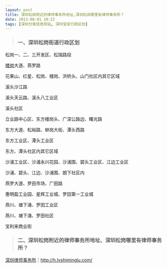 ```yaml
---
layout: post
title: 深圳松岗附近的律师事务所地址,深圳松岗哪里有律师事务所？
date: 2013-08-01 10:22
tags: [深圳分类信息网站, 深圳宝安行政区划]
---
```

<blockquote>
<h3>一、深圳松岗街道行政区划</h3>
</blockquote>
松岗一、二、三开发区、松瑞路段

<a href="http://h.lvshiminglu.com/law/1022.html" target="_blank">楼岗</a>大道、燕罗路

花果山、红星、松岗、楼岗、洪桥头、山门社区内其它区域

溪头沙江路

溪头天云路、溪头八工业区

溪头社区

立业路中心区、东方楼岗头、广深公路边、曙光路

东方大道、松裕路、蚌岗大街、潭头西路

东方工业区、潭头工业区

东方、潭头社区内其它区域

沙浦工业区、沙浦永兴花园、沙浦围、碧头工业区、江边工业区

沙浦、碧头、江边、沙浦围、朗下社区内

燕罗大道、罗田市场、广田路

惠明盈工业园、星辉工业城、罗田第一工业城

燕川、塘下涌、罗田工业区

燕川、塘下涌、罗田社区

宝利来商业街
<blockquote>
<h3>二、深圳松岗附近的律师事务所地址、深圳松岗哪里有律师事务所？</h3>
</blockquote>


<a href="http://h.lvshiminglu.com/">深圳律师事务所</a>：<a href="http://h.lvshiminglu.com/">http://h.lvshiminglu.com/</a>

